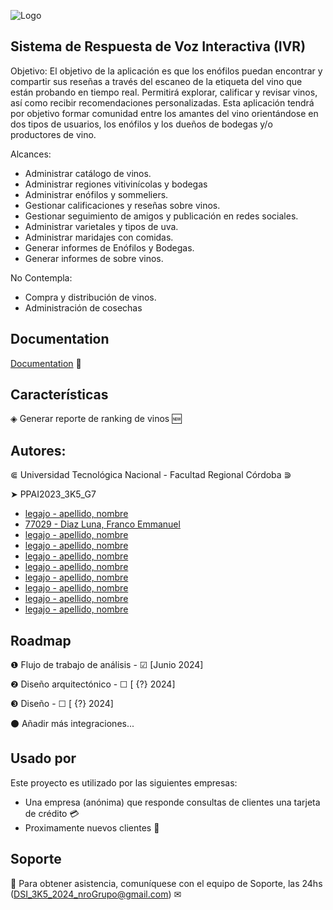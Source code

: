 ﻿![Logo](logo.jpg)


## Sistema de Respuesta de Voz Interactiva (IVR)

Objetivo:
El objetivo de la aplicación es que los enófilos puedan encontrar y compartir sus reseñas a través del escaneo de la etiqueta del vino que están probando en tiempo real. Permitirá explorar, calificar y revisar vinos, así como recibir recomendaciones personalizadas. Esta aplicación tendrá por objetivo formar comunidad entre los amantes del vino orientándose en dos tipos de usuarios, los enófilos y los dueños de bodegas y/o productores de vino.

Alcances:
- Administrar catálogo de vinos.
- Administrar regiones vitivinícolas y bodegas
- Administrar enófilos y sommeliers.
- Gestionar calificaciones y reseñas sobre vinos.
- Gestionar seguimiento de amigos y publicación en redes sociales.
- Administrar varietales y tipos de uva.
- Administrar maridajes con comidas.
- Generar informes de Enófilos y Bodegas.
- Generar informes de sobre vinos.

No Contempla:
- Compra y distribución de vinos.
- Administración de cosechas


## Documentation

[Documentation](https://linktodocumentation) 📄


## Características

◈ Generar reporte de ranking de vinos 🆕


## Autores:

⋐ Universidad Tecnológica Nacional - Facultad Regional Córdoba ⋑

➤ PPAI2023_3K5_G7
- [legajo -	apellido, nombre](https://www.github.com/perfilGitHub)
- [77029 -	Diaz Luna, Franco Emmanuel](https://www.github.com/FrancoDiazLuna)
- [legajo -	apellido, nombre](https://www.github.com/perfilGitHub)
- [legajo -	apellido, nombre](https://www.github.com/perfilGitHub)
- [legajo -	apellido, nombre](https://www.github.com/perfilGitHub)
- [legajo -	apellido, nombre](https://www.github.com/perfilGitHub)
- [legajo -	apellido, nombre](https://www.github.com/perfilGitHub)
- [legajo -	apellido, nombre](https://www.github.com/perfilGitHub)
- [legajo -	apellido, nombre](https://www.github.com/perfilGitHub)
- [legajo -	apellido, nombre](https://www.github.com/perfilGitHub)


## Roadmap

❶ Flujo de trabajo de análisis - ☑ [Junio 2024]

❷ Diseño arquitectónico - ☐ [ {?} 2024]

❸ Diseño - ☐ [ {?} 2024]

⚫ Añadir más integraciones...


## Usado por

Este proyecto es utilizado por las siguientes empresas:
- Una empresa (anónima) que responde consultas de clientes una tarjeta de crédito 💳
- Proximamente nuevos clientes 🔎


## Soporte

🤖 Para obtener asistencia, comuníquese con el equipo de Soporte, las 24hs (DSI_3K5_2024_nroGrupo@gmail.com) ✉
